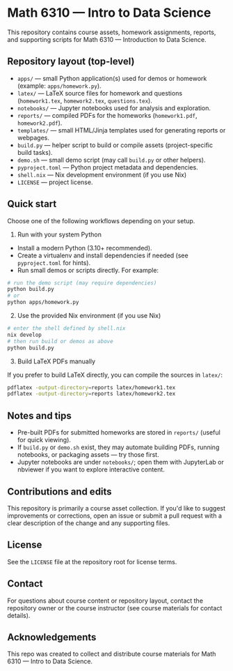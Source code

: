 
Math 6310 — Intro to Data Science
=================================

This repository contains course assets, homework assignments, reports, and supporting scripts for Math 6310 — Introduction to Data Science.

Repository layout (top-level)
-----------------------------

- `apps/` — small Python application(s) used for demos or homework (example: `apps/homework.py`).
- `latex/` — LaTeX source files for homework and questions (`homework1.tex`, `homework2.tex`, `questions.tex`).
- `notebooks/` — Jupyter notebooks used for analysis and exploration.
- `reports/` — compiled PDFs for the homeworks (`homework1.pdf`, `homework2.pdf`).
- `templates/` — small HTML/Jinja templates used for generating reports or webpages.
- `build.py` — helper script to build or compile assets (project-specific build tasks).
- `demo.sh` — small demo script (may call `build.py` or other helpers).
- `pyproject.toml` — Python project metadata and dependencies.
- `shell.nix` — Nix development environment (if you use Nix)
- `LICENSE` — project license.

Quick start
-----------

Choose one of the following workflows depending on your setup.

1) Run with your system Python

- Install a modern Python (3.10+ recommended).
- Create a virtualenv and install dependencies if needed (see `pyproject.toml` for hints).
- Run small demos or scripts directly. For example:

```bash
# run the demo script (may require dependencies)
python build.py
# or
python apps/homework.py
```

2) Use the provided Nix environment (if you use Nix)

```bash
# enter the shell defined by shell.nix
nix develop
# then run build or demos as above
python build.py
```

3) Build LaTeX PDFs manually

If you prefer to build LaTeX directly, you can compile the sources in `latex/`:

```bash
pdflatex -output-directory=reports latex/homework1.tex
pdflatex -output-directory=reports latex/homework2.tex
```

Notes and tips
--------------

- Pre-built PDFs for submitted homeworks are stored in `reports/` (useful for quick viewing).
- If `build.py` or `demo.sh` exist, they may automate building PDFs, running notebooks, or packaging assets — try those first.
- Jupyter notebooks are under `notebooks/`; open them with JupyterLab or nbviewer if you want to explore interactive content.

Contributions and edits
-----------------------

This repository is primarily a course asset collection. If you'd like to suggest improvements or corrections, open an issue or submit a pull request with a clear description of the change and any supporting files.

License
-------

See the `LICENSE` file at the repository root for license terms.

Contact
-------

For questions about course content or repository layout, contact the repository owner or the course instructor (see course materials for contact details).

Acknowledgements
----------------

This repo was created to collect and distribute course materials for Math 6310 — Intro to Data Science.

